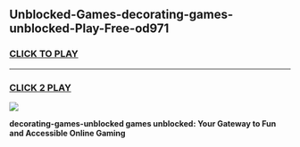 
## Unblocked-Games-decorating-games-unblocked-Play-Free-od971
<h3>
<a href="https://premium76.site?title=decorating-games-unblocked&ref=19M">CLICK TO PLAY</a></h3>
<hr>

<h3>
<a href="https://premium76.site?title=decorating-games-unblocked&ref=19M">CLICK 2 PLAY</a>
  
</h3>

<a href="https://premium76.site?title=decorating-games-unblocked&ref=19M"><img src="https://clearcache.store/games.png"></a>


**decorating-games-unblocked games unblocked: Your Gateway to Fun and Accessible Online Gaming**
